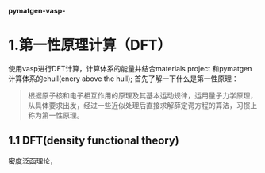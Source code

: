 **pymatgen-vasp-**
# 1.第一性原理计算（DFT）
  使用vasp进行DFT计算，计算体系的能量并结合materials project 和pymatgen计算体系的ehull(enery above the hull); 首先了解一下什么是第一性原理： 
>根据原子核和电子相互作用的原理及其基本运动规律，运用量子力学原理，从具体要求出发，经过一些近似处理后直接求解薛定谔方程的算法，习惯上称为第一性原理。   


## 1.1 DFT(density functional theory)
  密度泛函理论，
